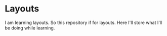 # Layouts
I am learning layouts. So this repository if for layouts. Here I'll store what I'll be doing while learning.
